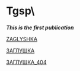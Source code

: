 # Tgsp\

***_This is the first publication_***

<a href="https://ziogsp.github.io/Tgsp/TestFolder/index.html" target="_blank">ZAGLYSHKA</a>


[ЗАГЛУШКА](https://ziogsp.github.io/Tgsp/TestFolder/index.html "САМОЛЕТ")


[ЗАГЛУШКА_404](https://ziogsp.github.io/Tgsp/TestFolder1/index.html "X_&_0")
